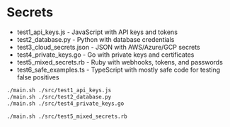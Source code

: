# Secrets

- test1_api_keys.js - JavaScript with API keys and tokens
- test2_database.py - Python with database credentials
- test3_cloud_secrets.json - JSON with AWS/Azure/GCP secrets
- test4_private_keys.go - Go with private keys and certificates
- test5_mixed_secrets.rb - Ruby with webhooks, tokens, and passwords
- test6_safe_examples.ts - TypeScript with mostly safe code for testing false positives


```bash
./main.sh ./src/test1_api_keys.js
./main.sh ./src/test2_database.py
./main.sh ./src/test4_private_keys.go

./main.sh ./src/test5_mixed_secrets.rb
```
